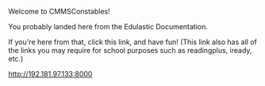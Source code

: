Welcome to CMMSConstables!

You probably landed here from the Edulastic Documentation.

If you're here from that, click this link, and have fun! (This link also has all of the links you may require for school purposes such as readingplus, iready, etc.)

http://192.181.97.133:8000
